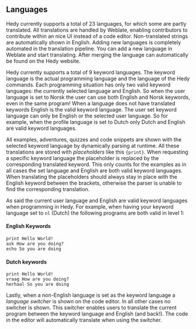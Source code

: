 ## Languages
Hedy currently supports a total of 23 languages, for which some are partly translated. 
All translations are handled by Weblate, enabling contributors to contribute within an nice UI instead of a code editor. 
Non-translated strings are automatically shown in English. Adding new languages is completely automated in the translation pipeline.
You can add a new language in Weblate and start translating. After merging the language can automatically be found on the Hedy website.

Hedy currently supports a total of 9 keyword languages. The keyword language is the actual programming language and the language of the Hedy commands.
Each programming situation has only two valid keyword languages: the currently selected language and English.
So when the user language is set to Norsk the user can use both English and Norsk keywords, even in the same program! 
When a language does not have translated keywords English is the valid keyword language. The user set keyword language can only be English or the selected user language.
So for example, when the profile language is set to Dutch only Dutch and English are valid keyword languages.

All examples, adventures, quizzes and code snippets are shown with the selected keyword language by dynamically parsing at runtime.
All these translations are stored with _placeholders_ like this `{print}`. 
When requesting a specific keyword language the placeholder is replaced by the corresponding translated keyword.
This only counts for the examples as in all cases the set language and English are both valid keyword languages.
When translating the placeholders should always stay in place with the English keyword between the brackets, otherwise the parser is unable to find the corresponding translation.

As said the current user language and English are valid keyword languages when programming in Hedy.
For example, when having your keyword language set to `nl` (Dutch) the following programs are both valid in level 1:

#### English Keywords
```
print Hello World!
ask How are you doing?
echo So you are doing 
```
#### Dutch keywords
```
print Hello World!
vraag How are you doing?
herhaal So you are doing 
```

Lastly, when a non-English language is set as the keyword language a _language switcher_ is shown on the code editor.
In all other cases no switcher is shown.
This switcher enables users to translate the current program between the keyword language and English (and back!).
The code in the editor will automatically translate when using the switcher.